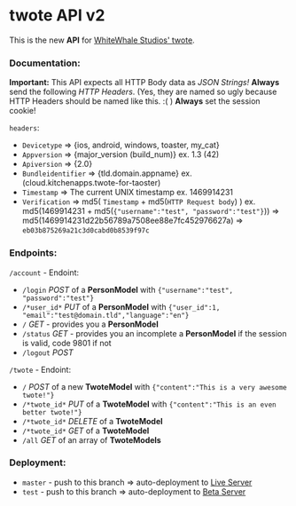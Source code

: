 # twote API v2

This is the new **API** for [WhiteWhale Studios' twote](https://t.whitewhale.studio).

### Documentation:

**Important:** This API expects all HTTP Body data as *JSON Strings!*
  **Always** send the following *HTTP Headers*. (Yes, they are named so ugly because HTTP Headers should be named like this. :( )
  **Always** set the session cookie!

  `headers`:
- `Devicetype` => {ios, android, windows, toaster, my_cat}
- `Appversion` => {major_version (build_num)} ex. 1.3 (42)
- `Apiversion` => {2.0}
- `Bundleidentifier` => {tld.domain.appname} ex. (cloud.kitchenapps.twote-for-taoster)
- `Timestamp` => The current UNIX timestamp ex. 1469914231
- `Verification` => md5( `Timestamp` + md5(`HTTP Request body`) ) ex. md5(1469914231 + md5(`{"username":"test", "password":"test"}`)) => md5(1469914231d22b56789a7508ee88e7fc452976627a) => `eb03b875269a21c3d0cabd0b8539f97c`

### Endpoints:

`/account` - Endoint:
- `/login` _POST_ of a **PersonModel** with `{"username":"test", "password":"test"}`
- `/*user_id*` _PUT_ of a **PersonModel** with `{"user_id":1, "email":"test@domain.tld","language":"en"}`
- `/` _GET_ - provides you a **PersonModel**
- `/status` _GET_ - provides you an incomplete a **PersonModel** if the session is valid, code 9801 if not
- `/logout` _POST_


`/twote` - Endoint:
- `/` _POST_ of a new **TwoteModel** with `{"content":"This is a very awesome twote!"}`
- `/*twote_id*` _PUT_ of a **TwoteModel** with `{"content":"This is an even better twote!"}`
- `/*twote_id*` _DELETE_ of a **TwoteModel**
- `/*twote_id*` _GET_ of a **TwoteModel**
- `/all` _GET_ of an array of **TwoteModels**

### Deployment:

- `master` - push to this branch => auto-deployment to [Live Server](https://t.whitewhale.studio)
- `test` - push to this branch => auto-deployment to [Beta Server](https://twote-beta.irwks.net)